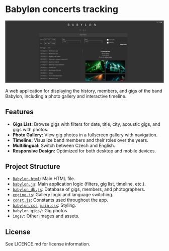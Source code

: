# Babyløn concerts tracking

<p align="center">
  <img src="screenshot.png" alt="screenshot"/>
</p>

A web application for displaying the history, members, and gigs of the band Babylon, including a photo gallery and interactive timeline.

## Features

- **Gigs List:** Browse gigs with filters for date, title, city, acoustic gigs, and gigs with photos.
- **Photo Gallery:** View gig photos in a fullscreen gallery with navigation.
- **Timeline:** Visualize band members and their roles over the years.
- **Multilingual:** Switch between Czech and English.
- **Responsive Design:** Optimized for both desktop and mobile devices.

## Project Structure

- [`Babylon.html`](Babylon.html): Main HTML file.
- [`babylon.js`](babylon.js): Main application logic (filters, gig list, timeline, etc.).
- [`babylon_db.js`](babylon_db.js): Database of gigs, members, and photographers.
- [`engine.js`](engine.js): Gallery logic and language switching.
- [`const.js`](const.js): Constants used throughout the app.
- [`babylon.css`](babylon.css), [`main.css`](main.css): Styling.
- `babylon_gigs/`: Gig photos.
- `imgs/`: Other images and assets.

## License

See LICENCE.md for license information.
